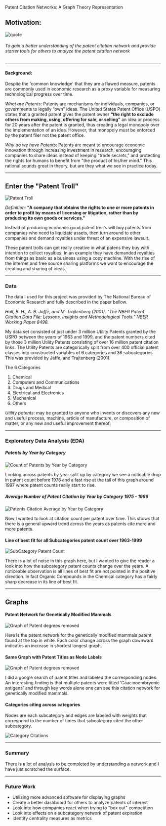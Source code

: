 Patent Citation Networks: A Graph Theory Representation

## Motivation:

![quote](images/quote.png)

###### To gain a better understanding of the patent citation network and provide starter tools for others to analyze the patent citation network
---
#### Background:

Despite the 'common knowledge' that they are a flawed measure, patents are commonly used in economic research as a proxy variable for measuring technological progress over time.

*What are Patents*:
Patents are mechanisms for individuals, companies, or governments to legally “own” ideas. The United States Patent Office (USPO) states that a granted patent gives the patent owner **“the right to exclude others from making, using, offering for sale, or selling”** an idea or process for 20 years after the patent is granted, thus creating a legal monopoly over the implementation of an idea. However, that monopoly must be enforced by the patent filer not the patent office.

*Why do we have Patents*:
Patents are meant to encourage economic innovation through increasing investment in research, encouraging companies to share ideas instead of keeping "trade secrets," and protecting the rights for humans to benefit from "the product of his/her mind." This rational sounds great in theory, but are they what we see in practice today.

---
## Enter the "Patent Troll"

![Patent Troll](images/Patent_troll.jpg)


*Definition:* __"A company that obtains the rights to one or more patents in order to profit by means of licensing or litigation, rather than by producing its own goods or services."__

Instead of producing economic good patent troll's will buy patents from companies who need to liquidate assets, then turn around to other companies and demand royalties under threat of an expensive lawsuit.

These patent trolls can get really creative in what patens they buy with intention to collect royalties. In an example they have demanded royalties from things as basic as a business using a copy machine. With the rise of the internet and free source sharing platforms we want to encourage the creating and sharing of ideas.


 ---

### Data
The data I used for this project was provided by The National Bureau of Economic Research and fully described in the paper bellow.

_Hall, B. H., A. B. Jaffe, and M. Trajtenberg (2001). "The NBER Patent Citation Data File: Lessons, Insights and Methodological Tools." NBER Working Paper 8498._

My data set consisted of just under 3 million Utility Patents granted by the USPO between the years of 1963 and 1999, and the patent numbers cited by those 3 million Utility Patents consisting of over 16 million patent citation links. The Utility Patents are categorically split from over 400 official patent classes into constructed variables of 6 categories and 36 subcategories. This was provided by Jaffe, and Trajtenberg (2001).

The 6 Categories
1) Chemical
2) Computers and Communications
3) Drugs and Medical
4) Electrical and Electronics
5) Mechanical
6) Others

*Utility patents*: may be granted to anyone who invents or discovers any new and useful process, machine, article of manufacture, or composition of matter, or any new and useful improvement thereof;

---
### Exploratory Data Analysis (EDA)

##### Patents by Year by Category
![Count of Patents by Year by Category](images/patent_count_year.png)

Looking across patents by year split up by category we see a noticable drop in patent count before 1978 and a fast rise at the tail of this graph around 1997 where patent counts really start to rise.

##### Average Number of Patent Citation by Year by Category 1975 - 1999

![Patents Citation Average by Year by Category](images/Average_citation_year.png)

Now I wanted to look at citation count per patent over time. This shows that there is a general upward trend across the years as patents cite more and more patents.

#### Line of best fit for all Subcategories patent count over 1963-1999

![SubCategory Patent Count](images/subcategory_count.png)

There is a lot of noise in this graph here, but I wanted to give the reader a look into how the subcategory patent counts change over the years. A noticeable observation is all lines of best fit are not pointed in the positive direction. In fact Organic Compounds in the Chemical category has a fairly sharp decrease in its line of best fit.

---

## Graphs


#### Patent Network for Genetically Modified Mammals

![Graph of Patent degrees removed](images/Genetics_graph.png)

Here is the patent network for the genetically modified mammals patent found at the top in white. Each color change across the graph downward indicates an increase in shortest longest graph.

#### Same Graph with Patent Titles as Node Labels

![Graph of Patent degrees removed](images/Genetics_half.png)

I did a google search of patent titles and labeled the corresponding nodes. An interesting finding is that multiple patents were titled 'Caacinoembryonic antigens' and through key words alone one can see this citation network for genetically modified mammals.

#### Categories citing across categories

Nodes are each subcategory and edges are labeled with weights that correspond to the number of times that subcategory cited the other subcategory.

![Category Citations](images/Category_citations.png)


---
### Summary
There is a lot of analysis to be completed by understanding a network and I have just scratched the surface.


---
### Future Work
- Utilizing more advanced software for displaying graphs
- Create a better dashboard for others to analyze patents of interest
- Look into how companies react when trying to "box out" competition
- Look into effects on a subcategory network of patent expiration
- Identify centrality measures as metrics
